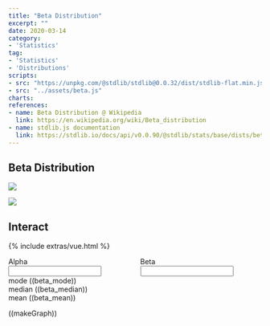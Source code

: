 ```yaml
---
title: "Beta Distribution"
excerpt: ""
date: 2020-03-14
category:
- 'Statistics'
tag:
- 'Statistics'
- 'Distributions'
scripts:
- src: "https://unpkg.com/@stdlib/stdlib@0.0.32/dist/stdlib-flat.min.js"
- src: "../assets/beta.js"
charts:
references:
- name: Beta Distribution @ Wikipedia
  link: https://en.wikipedia.org/wiki/Beta_distribution
- name: stdlib.js documentation
  link: https://stdlib.io/docs/api/v0.0.90/@stdlib/stats/base/dists/beta
---
```


## Beta Distribution


![](../assets/beta/beta-1.png)

![](../assets/beta/beta-2.png)


## Interact

{% include extras/vue.html %}

<div id="app">
<div class="columns">
  <div class="column has-text-centered">
    <div class="field">
        <label class="label">Alpha</label>
            <div class="control">
                <input v-model="alpha" class="input" type="number">
            </div>
    </div>
  </div>
  <div class="column has-text-centered">
    <div class="field">
        <label class="label">Beta</label>
            <div class="control">
                <input v-model="beta" class="input" type="number">
            </div>
    </div>
  </div>
</div>


<div class="field is-grouped is-grouped-multiline">
<div class="control">
    <div class="tags has-addons">
      <span class="tag is-dark">mode</span>
      <span class="tag is-primary">((beta_mode))</span>
    </div>
  </div>

  <div class="control">
    <div class="tags has-addons">
      <span class="tag is-dark">median</span>
      <span class="tag is-primary">((beta_median))</span>
    </div>
  </div>
  <div class="control">
    <div class="tags has-addons">
      <span class="tag is-dark">mean</span>
      <span class="tag is-primary">((beta_mean))</span>
    </div>
  </div>


</div>

((makeGraph))

<div id="beta-chart"></div>
</div>



